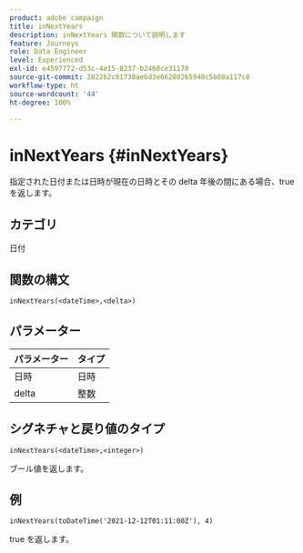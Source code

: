 ```yaml
---
product: adobe campaign
title: inNextYears
description: inNextYears 関数について説明します
feature: Journeys
role: Data Engineer
level: Experienced
exl-id: e4597772-d53c-4e15-8237-b2460ce31170
source-git-commit: 2022b2c81738ae6d3e66280265948c5b88a117c8
workflow-type: ht
source-wordcount: '44'
ht-degree: 100%

---
```


# inNextYears {#inNextYears}

指定された日付または日時が現在の日時とその delta 年後の間にある場合、true を返します。

## カテゴリ

日付

## 関数の構文

`inNextYears(<dateTime>,<delta>)`

## パラメーター

| パラメーター | タイプ |
|-----------|------------------|
| 日時 | 日時 |
| delta | 整数 |

## シグネチャと戻り値のタイプ

`inNextYears(<dateTime>,<integer>)`

ブール値を返します。

## 例

`inNextYears(toDateTime('2021-12-12T01:11:00Z'), 4)`

true を返します。
